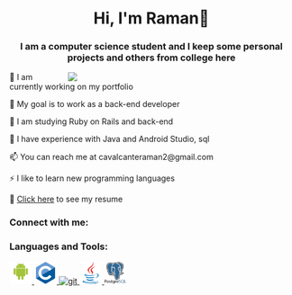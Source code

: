 <h1 align="center">Hi, I'm Raman👋</h1>
<h3 align="center">I am a computer science student and I keep some personal projects and others from college here</h3>
  <img align="right" src="https://media.tenor.com/g3y2q5VQxvAAAAAC/cat-computer.gif" width="400px">
<p>🔭 I am currently working on my portfolio</p>
<p>🚀 My goal is to work as a back-end developer</p>
<p>🌱 I am studying Ruby on Rails and back-end<p>
<p>🧪 I have experience with Java and Android Studio, sql</p>
<p>📫 You can reach me at cavalcanteraman2@gmail.com</p>
<p>⚡  I like to learn new programming languages</p>
<p>📝 <a href="https://drive.google.com/file/d/1NX5Pe08KmqO3sle3hDimcJ_2PK_MUsll/view?usp=sharing" target="_blank">Click here</a> to see my resume
<h3 align="left">Connect with me:</h3></p>

<h3 align="left">Languages and Tools:</h3>
<p align="left"> 
 <ANDROID STUDIO>
 <a href="https://developer.android.com" target="_blank" rel="noreferrer"> 
 <img src="https://raw.githubusercontent.com/devicons/devicon/master/icons/android/android-original-wordmark.svg" alt="android" width="40" height="40"/> </a> 
 <C language>
 <a href="https://www.cprogramming.com/" target="_blank" rel="noreferrer"> 
 <img src="https://raw.githubusercontent.com/devicons/devicon/master/icons/c/c-original.svg" alt="c" width="40" height="40"/> </a>  
 <GIT>
 <a href="https://git-scm.com/" target="_blank" rel="noreferrer"> 
 <img src="https://www.vectorlogo.zone/logos/git-scm/git-scm-icon.svg" alt="git" width="40" height="40"/> </a>   
 <JAVA>
 <a href="https://www.java.com" target="_blank" rel="noreferrer"> 
 <img src="https://raw.githubusercontent.com/devicons/devicon/master/icons/java/java-original.svg" alt="java" width="40" height="40"/> </a> 
 <POSTGRES>
 <a href="https://www.postgresql.org" target="_blank" rel="noreferrer"> 
 <img src="https://raw.githubusercontent.com/devicons/devicon/master/icons/postgresql/postgresql-original-wordmark.svg" alt="postgresql" width="40" height="40"/> </a>

